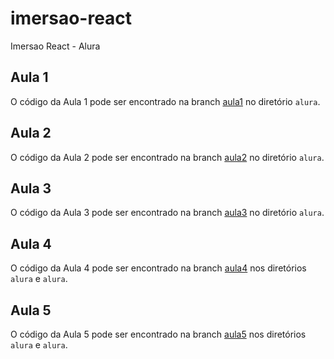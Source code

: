 # imersao-react
 Imersao React - Alura

## Aula 1

O código da Aula 1 pode ser encontrado na branch [aula1](#) no diretório `alura`.


## Aula 2

O código da Aula 2 pode ser encontrado na branch [aula2](#) no diretório `alura`.

## Aula 3

O código da Aula 3 pode ser encontrado na branch [aula3](#) no diretório `alura`.

## Aula 4

O código da Aula 4 pode ser encontrado na branch [aula4](#) nos diretórios `alura` e `alura`.


## Aula 5

O código da Aula 5 pode ser encontrado na branch [aula5](#) nos diretórios `alura` e `alura`.





